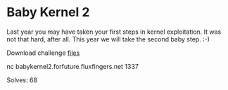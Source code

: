# Baby Kernel 2 
Last year you may have taken your first steps in kernel exploitation. It was not that hard, after all. This year we will take the second baby step. :-)

Download challenge [files](files/baby_kernel_2_7787916f9b06d129da1aae2dc2b5f42a.zip)

nc babykernel2.forfuture.fluxfingers.net 1337

Solves: 68
